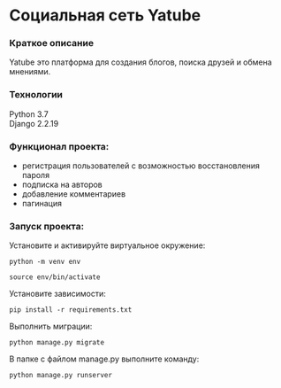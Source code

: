 # Социальная сеть Yatube

### Краткое описание

Yatube это платформа для создания блогов, поиска друзей и обмена мнениями.

### Технологии 
Python 3.7  
Django 2.2.19  

### Функционал проекта: 
- регистрация пользователей с возможностью восстановления пароля
- подписка на авторов
- добавление комментариев
- пагинация

### Запуск проекта: 
Установите и активируйте виртуальное окружение:

```
python -m venv env
```

```
source env/bin/activate
```

Установите зависимости: 

```
pip install -r requirements.txt
```

Выполнить миграции: 

```
python manage.py migrate
```

В папке с файлом manage.py выполните команду:

```
python manage.py runserver
``` 
